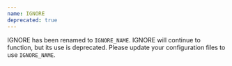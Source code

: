 ```yaml
---
name: IGNORE
deprecated: true
---
```


IGNORE has been renamed to `IGNORE_NAME`. IGNORE will continue to function, but its use is deprecated. Please update your configuration files to use `IGNORE_NAME`.
